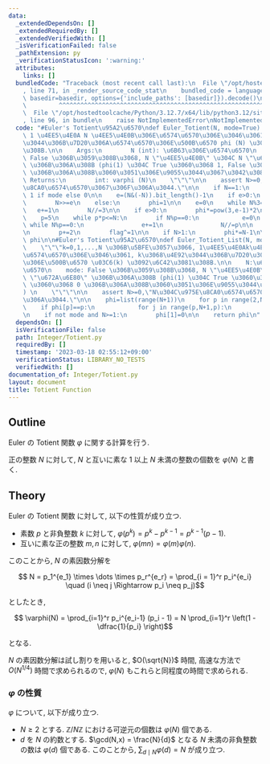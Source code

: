 ```yaml
---
data:
  _extendedDependsOn: []
  _extendedRequiredBy: []
  _extendedVerifiedWith: []
  _isVerificationFailed: false
  _pathExtension: py
  _verificationStatusIcon: ':warning:'
  attributes:
    links: []
  bundledCode: "Traceback (most recent call last):\n  File \"/opt/hostedtoolcache/Python/3.12.7/x64/lib/python3.12/site-packages/onlinejudge_verify/documentation/build.py\"\
    , line 71, in _render_source_code_stat\n    bundled_code = language.bundle(stat.path,\
    \ basedir=basedir, options={'include_paths': [basedir]}).decode()\n          \
    \         ^^^^^^^^^^^^^^^^^^^^^^^^^^^^^^^^^^^^^^^^^^^^^^^^^^^^^^^^^^^^^^^^^^^^^^^^^^^^^^^^^\n\
    \  File \"/opt/hostedtoolcache/Python/3.12.7/x64/lib/python3.12/site-packages/onlinejudge_verify/languages/python.py\"\
    , line 96, in bundle\n    raise NotImplementedError\nNotImplementedError\n"
  code: "#Euler's Totient\u95A2\u6570\ndef Euler_Totient(N, mode=True):\n    \"\"\"\
    \ 1 \u4EE5\u4E0A N \u4EE5\u4E0B\u306E\u6574\u6570\u306E\u3046\u3061, N \u3068\u4E92\
    \u3044\u306B\u7D20\u306A\u6574\u6570\u306E\u500B\u6570 phi (N) \u3092\u6C42\u3081\
    \u308B.\n\n    Args:\n        N (int): \u6B63\u306E\u6574\u6570\n        mode:\
    \ False \u306B\u3059\u308B\u3068, N \"\u4EE5\u4E0B\" \u304C N \"\u672A\u6E80\"\
    \ \u306B\u306A\u308B (phi(1) \u304C True \u3060\u3068 1, False \u3060\u3068 0\
    \ \u306B\u306A\u308B\u3060\u3051\u306E\u9055\u3044\u3067\u3042\u308B) \n\n   \
    \ Returns:\n        int: varphi (N)\n    \"\"\"\n\n    assert N>=0,\"N\u304C\u975E\
    \u8CA0\u6574\u6570\u3067\u306F\u306A\u3044.\"\n\n    if N==1:\n        return\
    \ 1 if mode else 0\n\n    e=(N&(-N)).bit_length()-1\n    if e>0:\n        phi=1<<(e-1)\n\
    \        N>>=e\n    else:\n        phi=1\n\n    e=0\n    while N%3==0:\n     \
    \   e+=1\n        N//=3\n\n    if e>0:\n        phi*=pow(3,e-1)*2\n\n    flag=0\n\
    \    p=5\n    while p*p<=N:\n        if N%p==0:\n            e=0\n           \
    \ while N%p==0:\n                e+=1\n                N//=p\n\n            phi*=pow(p,e-1)*(p-1)\n\
    \n        p+=2\n        flag^=1\n\n    if N>1:\n        phi*=N-1\n\n    return\
    \ phi\n\n#Euler's Totient\u95A2\u6570\ndef Euler_Totient_List(N, mode=True):\n\
    \    \"\"\"k=0,1,...,N \u306B\u5BFE\u3057\u3066, 1\u4EE5\u4E0Ak\u4EE5\u4E0B\u306E\
    \u6574\u6570\u306E\u3046\u3061, k\u3068\u4E92\u3044\u306B\u7D20\u306A\u6574\u6570\
    \u306E\u500B\u6570 \u03C6(k) \u3092\u6C42\u3081\u308B.\n\n    N:\u6B63\u306E\u6574\
    \u6570\n    mode: False \u306B\u3059\u308B\u3068, N \"\u4EE5\u4E0B\" \u304C N\
    \ \"\u672A\u6E80\" \u306B\u306A\u308B (phi(1) \u304C True \u3060\u3068 1, False\
    \ \u3060\u3068 0 \u306B\u306A\u308B\u3060\u3051\u306E\u9055\u3044\u3067\u3042\u308B\
    ) \n    \"\"\"\n\n    assert N>=0,\"N\u304C\u975E\u8CA0\u6574\u6570\u3067\u306F\
    \u306A\u3044.\"\n\n    phi=list(range(N+1))\n    for p in range(2,N+1):\n    \
    \    if phi[p]==p:\n            for j in range(p,N+1,p):\n                phi[j]=phi[j]//p*(p-1)\n\
    \n    if not mode and N>=1:\n        phi[1]=0\n\n    return phi\n"
  dependsOn: []
  isVerificationFile: false
  path: Integer/Totient.py
  requiredBy: []
  timestamp: '2023-03-18 02:55:12+09:00'
  verificationStatus: LIBRARY_NO_TESTS
  verifiedWith: []
documentation_of: Integer/Totient.py
layout: document
title: Totient Function
---
```


## Outline

Euler の Totient 関数 $\varphi$ に関する計算を行う.

正の整数 $N$ に対して, $N$ と互いに素な $1$ 以上 $N$ 未満の整数の個数を $\varphi(N)$ と書く.

## Theory

Euler の Totient 関数 に対して, 以下の性質が成り立つ.

* 素数 $p$ と非負整数 $k$ に対して, $\varphi(p^k) = p^k - p^{k-1} = p^{k-1} (p-1)$.
* 互いに素な正の整数 $m, n$ に対して, $\varphi(mn) = \varphi(m) \varphi(n)$.

このことから, $N$ の素因数分解を

$$ N = p_1^{e_1} \times \dots \times p_r^{e_r} = \prod_{i = 1}^r p_i^{e_i} \quad (i \neq j \Rightarrow p_i \neq p_j)$$

としたとき,

$$ \varphi(N) = \prod_{i=1}^r p_i^{e_i-1} (p_i - 1) = N \prod_{i=1}^r \left(1 - \dfrac{1}{p_i} \right)$$

となる.

$N$ の素因数分解は試し割りを用いると, $O(\sqrt{N})$ 時間, 高速な方法で $O(N^{1/4})$ 時間で求められるので, $\varphi(N)$ もこれらと同程度の時間で求められる.

### $\varphi$ の性質

$\varphi$ について, 以下が成り立つ.

* $N \geq 2$ とする. $\mathbb{Z}/N \mathbb{Z}$ における可逆元の個数は $\varphi(N)$ 個である.
* $d$ を $N$ の約数とする. $\gcd(N,x) = \frac{N}{d}$ となる $N$ 未満の非負整数の数は $\varphi(d)$ 個である. このことから, $\displaystyle \sum_{d \mid N} \varphi(d) = N$ が成り立つ.

